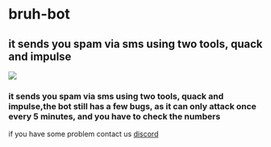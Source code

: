 <h1>bruh-bot</h1>

<h2>it sends you spam via sms using two tools, quack and impulse</h2>

<img src="https://media.discordapp.net/attachments/809999884820021252/817080820132478996/unknown.png">

<h3>it sends you spam via sms using two tools, quack and impulse,the bot still has a few bugs, as it can only attack once every 5 minutes, and you have to check the numbers</h3>

if you have some problem contact us <a href="https://discord.gg/DPYXzgZQhN">discord</a>


